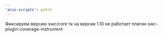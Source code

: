 ```yaml
---
'arui-scripts': patch
---
```


Фиксируем версию swc/core тк на версии 1.10 не работает плагин swc-plugin-coverage-instrument
